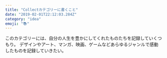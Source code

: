 ```yaml
---
title: "Collectカテゴリーに書くこと"
date: "2019-02-01T22:12:03.284Z"
category: "idea"
emoji: "📚"
---
```


このカテゴリーには、自分の人生を豊かにしてくれたものたちを記録していくつもり。
デザインやアート、マンガ、映画、ゲームなどあらゆるジャンルで感動したものを記録していきたい。

